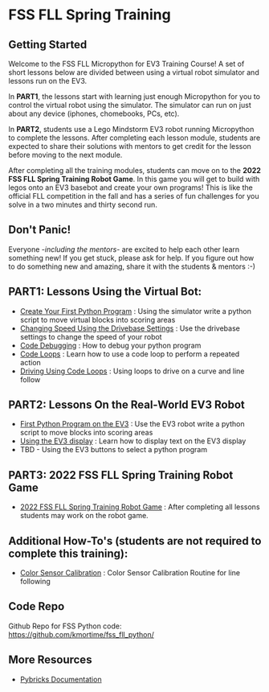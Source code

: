 # FSS FLL Spring Training

## Getting Started
Welcome to the FSS FLL Micropython for EV3 Training Course!  A set of short lessons below are divided between using a virtual robot simulator and lessons run on the EV3.  

In **PART1**, the lessons start with learning just enough Micropython for you to control the virtual robot using the simulator.  The simulator can run on just about any device (iphones, chomebooks, PCs, etc).  

In **PART2**, students use a Lego Mindstorm EV3 robot running Micropython to complete the lessons.  After completing each lesson module, students are expected to share their solutions with mentors to get credit for the lesson before moving to the next module.

After completing all the training modules, students can move on to the **2022 FSS FLL Spring Training Robot Game**.  In this game you will get to build with legos onto an EV3 basebot and create your own programs!  This is like the official FLL competition in the fall and has a series of fun challenges for you solve in a two minutes and thirty second run.

## Don't Panic!
Everyone *-including the mentors-* are excited to help each other learn something new!  If you get stuck, please ask for help.  If you figure out how to do something new and amazing, share it with the students & mentors :-)

## PART1: Lessons Using the Virtual Bot:
- [Create Your First Python Program](./lessons/lesson1/lesson1.md) : Using the simulator write a python script to move virtual blocks into scoring areas
- [Changing Speed Using the Drivebase Settings](./lessons/drivebase_settings/drivebase_settings.md) : Use the drivebase settings to change the speed of your robot
- [Code Debugging](./lessons/debugging/debugging.md) : How to debug your python program
- [Code Loops](./lessons/loops/loops.md) : Learn how to use a code loop to perform a repeated action
- [Driving Using Code Loops](./lessons/driving_with_loops/driving_with_loops.md) : Using loops to drive on a curve and line follow

## PART2: Lessons On the Real-World EV3 Robot
- [First Python Program on the EV3](./lesson2/lesson2.md) : Use the EV3 robot write a python script to move blocks into scoring areas
- [Using the EV3 display](./lessons/display/display.md) : Learn how to display text on the EV3 display
- TBD - Using the EV3 buttons to select a python program

## PART3: 2022 FSS FLL Spring Training Robot Game
- [2022 FSS FLL Spring Training Robot Game](./spring_2022/robot_game.md) : After completing all lessons students may work on the robot game.

## Additional How-To's (students are not required to complete this training):
- [Color Sensor Calibration](./calibration/calibration.md) : Color Sensor Calibration Routine for line following

## Code Repo
Github Repo for FSS Python code:
https://github.com/kmortime/fss_fll_python/

## More Resources
* [Pybricks Documentation](https://pybricks.com/ev3-micropython/index.html)
